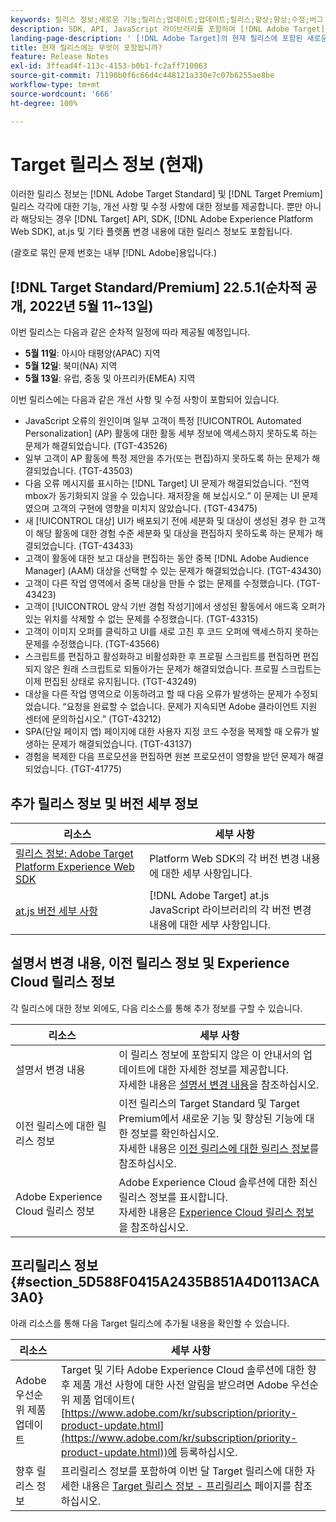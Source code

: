 ```yaml
---
keywords: 릴리스 정보;새로운 기능;릴리스;업데이트;업데이트;릴리스;향상;향상;수정;버그 수정;업데이트
description: SDK, API, JavaScript 라이브러리를 포함하여 [!DNL Adobe Target]의 현재 릴리스에 포함된 새로운 기능 및 개선, 수정 사항에 대해 알아봅니다.
landing-page-description: ' [!DNL Adobe Target]의 현재 릴리스에 포함된 새로운 기능, 개선 사항 및 수정 사항에 대해 알아봅니다.'
title: 현재 릴리스에는 무엇이 포함됩니까?
feature: Release Notes
exl-id: 3ffead4f-113c-4153-b0b1-fc2aff710063
source-git-commit: 71190b0f6c66d4c448121a330e7c07b6255ae8be
workflow-type: tm+mt
source-wordcount: '666'
ht-degree: 100%

---
```


# Target 릴리스 정보 (현재)

이러한 릴리스 정보는 [!DNL Adobe Target Standard] 및 [!DNL Target Premium] 릴리스 각각에 대한 기능, 개선 사항 및 수정 사항에 대한 정보를 제공합니다. 뿐만 아니라 해당되는 경우 [!DNL Target] API, SDK, [!DNL Adobe Experience Platform Web SDK], at.js 및 기타 플랫폼 변경 내용에 대한 릴리스 정보도 포함됩니다.

(괄호로 묶인 문제 번호는 내부 [!DNL Adobe]용입니다.)

## [!DNL Target Standard/Premium] 22.5.1(순차적 공개, 2022년 5월 11~13일)

이번 릴리스는 다음과 같은 순차적 일정에 따라 제공될 예정입니다.

* **5월 11일**: 아시아 태평양(APAC) 지역
* **5월 12일**: 북미(NA) 지역
* **5월 13일**: 유럽, 중동 및 아프리카(EMEA) 지역

이번 릴리스에는 다음과 같은 개선 사항 및 수정 사항이 포함되어 있습니다.

* JavaScript 오류의 원인이며 일부 고객이 특정 [!UICONTROL Automated Personalization] (AP) 활동에 대한 활동 세부 정보에 액세스하지 못하도록 하는 문제가 해결되었습니다. (TGT-43526)
* 일부 고객이 AP 활동에 특정 제안을 추가(또는 편집)하지 못하도록 하는 문제가 해결되었습니다. (TGT-43503)
* 다음 오류 메시지를 표시하는 [!DNL Target] UI 문제가 해결되었습니다. “전역 mbox가 동기화되지 않을 수 있습니다. 재저장을 해 보십시오.” 이 문제는 UI 문제였으며 고객의 구현에 영향을 미치지 않았습니다. (TGT-43475)
* 새 [!UICONTROL 대상] UI가 배포되기 전에 세분화 및 대상이 생성된 경우 한 고객이 해당 활동에 대한 경험 수준 세분화 및 대상을 편집하지 못하도록 하는 문제가 해결되었습니다. (TGT-43433)
* 고객이 활동에 대한 보고 대상을 편집하는 동안 중복 [!DNL Adobe Audience Manager] (AAM) 대상을 선택할 수 있는 문제가 해결되었습니다. (TGT-43430)
* 고객이 다른 작업 영역에서 중복 대상을 만들 수 없는 문제를 수정했습니다. (TGT-43423)
* 고객이 [!UICONTROL 양식 기반 경험 작성기]에서 생성된 활동에서 애드혹 오퍼가 있는 위치를 삭제할 수 없는 문제를 수정했습니다. (TGT-43315)
* 고객이 이미지 오퍼를 클릭하고 UI를 새로 고친 후 코드 오퍼에 액세스하지 못하는 문제를 수정했습니다. (TGT-43566)
* 스크립트를 편집하고 활성화하고 비활성화한 후 프로필 스크립트를 편집하면 편집되지 않은 원래 스크립트로 되돌아가는 문제가 해결되었습니다. 프로필 스크립트는 이제 편집된 상태로 유지됩니다. (TGT-43249)
* 대상을 다른 작업 영역으로 이동하려고 할 때 다음 오류가 발생하는 문제가 수정되었습니다. “요청을 완료할 수 없습니다. 문제가 지속되면 Adobe 클라이언트 지원 센터에 문의하십시오.” (TGT-43212)
* SPA(단일 페이지 앱) 페이지에 대한 사용자 지정 코드 수정을 복제할 때 오류가 발생하는 문제가 해결되었습니다. (TGT-43137)
* 경험을 복제한 다음 프로모션을 편집하면 원본 프로모션이 영향을 받던 문제가 해결되었습니다. (TGT-41775)

## 추가 릴리스 정보 및 버전 세부 정보

| 리소스 | 세부 사항 |
|--- |--- |
| [릴리스 정보: Adobe Target Platform Experience Web SDK](https://experienceleague.adobe.com/docs/experience-platform/edge/release-notes.html?lang=ko_KR) | Platform Web SDK의 각 버전 변경 내용에 대한 세부 사항입니다. |
| [at.js 버전 세부 사항](/help/main/c-implementing-target/c-implementing-target-for-client-side-web/target-atjs-versions.md) | [!DNL Adobe Target] at.js JavaScript 라이브러리의 각 버전 변경 내용에 대한 세부 사항입니다. |

## 설명서 변경 내용, 이전 릴리스 정보 및 Experience Cloud 릴리스 정보

각 릴리스에 대한 정보 외에도, 다음 리소스를 통해 추가 정보를 구할 수 있습니다.

| 리소스 | 세부 사항 |
|--- |--- |
| 설명서 변경 내용 | 이 릴리스 정보에 포함되지 않은 이 안내서의 업데이트에 대한 자세한 정보를 제공합니다.<br>자세한 내용은 [설명서 변경 내용](/help/main/r-release-notes/doc-change.md#reference_366123CF00994BACBBF9BBDF2C4D840C)을 참조하십시오. |
| 이전 릴리스에 대한 릴리스 정보 | 이전 릴리스의 Target Standard 및 Target Premium에서 새로운 기능 및 향상된 기능에 대한 정보를 확인하십시오.<br>자세한 내용은 [이전 릴리스에 대한 릴리스 정보](/help/main/r-release-notes/release-notes-for-previous-releases.md)를 참조하십시오. |
| Adobe Experience Cloud 릴리스 정보 | Adobe Experience Cloud 솔루션에 대한 최신 릴리스 정보를 표시합니다.<br>자세한 내용은 [Experience Cloud 릴리스 정보](https://experienceleague.adobe.com/docs/release-notes/experience-cloud/current.html?lang=ko-KR)을 참조하십시오. |

## 프리릴리스 정보 {#section_5D588F0415A2435B851A4D0113ACA3A0}

아래 리소스를 통해 다음 Target 릴리스에 추가될 내용을 확인할 수 있습니다.

| 리소스 | 세부 사항 |
|--- |--- |
| Adobe 우선순위 제품 업데이트 | Target 및 기타 Adobe Experience Cloud 솔루션에 대한 향후 제품 개선 사항에 대한 사전 알림을 받으려면 Adobe 우선순위 제품 업데이트(<br>[https://www.adobe.com/kr/subscription/priority-product-update.html](https://www.adobe.com/kr/subscription/priority-product-update.html))에 등록하십시오. |
| 향후 릴리스 정보 | 프리릴리스 정보를 포함하여 이번 달 Target 릴리스에 대한 자세한 내용은 [Target 릴리스 정보 - 프리릴리스](/help/main/r-release-notes/target-release-notes.md) 페이지를 참조하십시오. |
